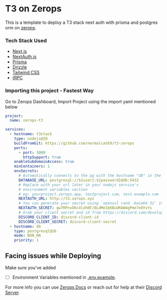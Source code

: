 # T3 on Zerops

This is a template to deploy a T3 stack next auth with prisma and postgres orm on [zerops](https://zerops.io).

### Tech Stack Used

- [Next.js](https://nextjs.org)
- [NextAuth.js](https://next-auth.js.org)
- [Prisma](https://prisma.io)
- [Drizzle](https://orm.drizzle.team)
- [Tailwind CSS](https://tailwindcss.com)
- [tRPC](https://trpc.io)

### Importing this project - Fastest Way

Go to Zerops Dashboard, Import Project using the import yaml mentioned below

```yaml
project:
  name: zerops-t3

services:
  - hostname: t3stack
    type: nodejs@20
    buildFromGit: https://github.com/nermalcat69/t3-zerops
    ports:
      - port: 3000
        httpSupport: true
    enableSubdomainAccess: true
    minContainers: 1
    envSecrets:
      # Automatically connects to the pg with the hostname "db" in the project
      DATABASE_URL: postgresql://${user}:${password}@db:5432
      # Replace with your url later in your nodejs service's
      # environment variables section
      # eg: yourproject.zerops.app, testproject.com, test.example.com
      NEXTAUTH_URL: http://t3.zerops.xyz
      # You can generate your secret using `openssl rand -base64 32` in your terminal
      NEXTAUTH_SECRET: gw7RPnvDKc4lohNT/8LdMe1bKBuURAW4gPme7eOYvYs
      # Grab your client secret and id from https://discord.com/developers/applications
      DISCORD_CLIENT_ID: discord-client-id
      DISCORD_CLIENT_SECRET: discord-client-secret
  - hostname: db
    type: postgresql@16
    mode: NON_HA
    priority: 1
```

## Facing issues while Deploying

Make sure you've added

- [ ] Environment Variables mentioned in [.env.example](https://github.com/Nermalcat69/T3-Zerops/blob/main/.env.example).

For more info you can use [Zerops Docs](https://docs.zerops.io/) or reach out for help at their [Discord Server](https://discord.gg/RzaeZZJVEj).
